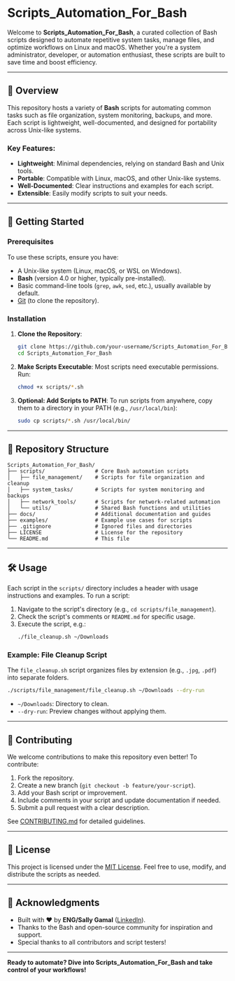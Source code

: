 # Scripts_Automation_For_Bash

Welcome to **Scripts_Automation_For_Bash**, a curated collection of Bash scripts designed to automate repetitive system tasks, manage files, and optimize workflows on Linux and macOS. Whether you're a system administrator, developer, or automation enthusiast, these scripts are built to save time and boost efficiency.

---

## 📖 Overview

This repository hosts a variety of **Bash** scripts for automating common tasks such as file organization, system monitoring, backups, and more. Each script is lightweight, well-documented, and designed for portability across Unix-like systems.

### Key Features:
- **Lightweight**: Minimal dependencies, relying on standard Bash and Unix tools.
- **Portable**: Compatible with Linux, macOS, and other Unix-like systems.
- **Well-Documented**: Clear instructions and examples for each script.
- **Extensible**: Easily modify scripts to suit your needs.

---

## 🚀 Getting Started

### Prerequisites
To use these scripts, ensure you have:
- A Unix-like system (Linux, macOS, or WSL on Windows).
- **Bash** (version 4.0 or higher, typically pre-installed).
- Basic command-line tools (`grep`, `awk`, `sed`, etc.), usually available by default.
- [Git](https://git-scm.com/downloads) (to clone the repository).

### Installation
1. **Clone the Repository**:
   ```bash
   git clone https://github.com/your-username/Scripts_Automation_For_Bash.git
   cd Scripts_Automation_For_Bash
   ```

2. **Make Scripts Executable**:
   Most scripts need executable permissions. Run:
   ```bash
   chmod +x scripts/*.sh
   ```

3. **Optional: Add Scripts to PATH**:
   To run scripts from anywhere, copy them to a directory in your PATH (e.g., `/usr/local/bin`):
   ```bash
   sudo cp scripts/*.sh /usr/local/bin/
   ```

---

## 📂 Repository Structure

```
Scripts_Automation_For_Bash/
├── scripts/                # Core Bash automation scripts
│   ├── file_management/    # Scripts for file organization and cleanup
│   ├── system_tasks/       # Scripts for system monitoring and backups
│   ├── network_tools/      # Scripts for network-related automation
│   └── utils/              # Shared Bash functions and utilities
├── docs/                   # Additional documentation and guides
├── examples/               # Example use cases for scripts
├── .gitignore              # Ignored files and directories
├── LICENSE                 # License for the repository
└── README.md               # This file
```

---

## 🛠️ Usage

Each script in the `scripts/` directory includes a header with usage instructions and examples. To run a script:
1. Navigate to the script's directory (e.g., `cd scripts/file_management`).
2. Check the script's comments or `README.md` for specific usage.
3. Execute the script, e.g.:
   ```bash
   ./file_cleanup.sh ~/Downloads
   ```

### Example: File Cleanup Script
The `file_cleanup.sh` script organizes files by extension (e.g., `.jpg`, `.pdf`) into separate folders.
```bash
./scripts/file_management/file_cleanup.sh ~/Downloads --dry-run
```
- `~/Downloads`: Directory to clean.
- `--dry-run`: Preview changes without applying them.

---

## 🤝 Contributing

We welcome contributions to make this repository even better! To contribute:
1. Fork the repository.
2. Create a new branch (`git checkout -b feature/your-script`).
3. Add your Bash script or improvement.
4. Include comments in your script and update documentation if needed.
5. Submit a pull request with a clear description.

See [CONTRIBUTING.md](docs/CONTRIBUTING.md) for detailed guidelines.

---

## 📜 License

This project is licensed under the [MIT License](LICENSE). Feel free to use, modify, and distribute the scripts as needed.

---

## 🌟 Acknowledgments

- Built with ❤️ by **ENG/Sally Gamal** ([LinkedIn](https://www.linkedin.com/in/sally-gamal/)).
- Thanks to the Bash and open-source community for inspiration and support.
- Special thanks to all contributors and script testers!

---

**Ready to automate? Dive into Scripts_Automation_For_Bash and take control of your workflows!**